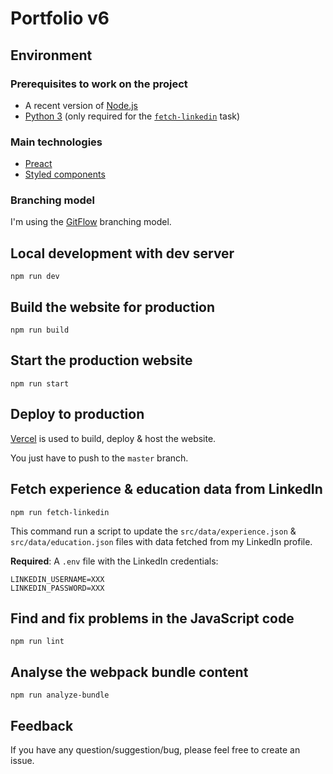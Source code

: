 # Portfolio v6

## Environment

### Prerequisites to work on the project

-   A recent version of [Node.js](https://nodejs.org/)
-   [Python 3](https://www.python.org) (only required for the [`fetch-linkedin`](#fetch-linkedin) task)

### Main technologies

-   [Preact](https://preactjs.com)
-   [Styled components](https://styled-components.com)

### Branching model

I'm using the [GitFlow](https://nvie.com/posts/a-successful-git-branching-model/) branching model.

## Local development with dev server

`npm run dev`

## Build the website for production

`npm run build`

## Start the production website

`npm run start`

## Deploy to production

[Vercel](https://vercel.com) is used to build, deploy & host the website.

You just have to push to the `master` branch.

## <a name="fetch-linkedin"></a>Fetch experience & education data from LinkedIn

`npm run fetch-linkedin`

This command run a script to update the `src/data/experience.json` & `src/data/education.json` files with data fetched from my LinkedIn profile.

**Required**: A `.env` file with the LinkedIn credentials:

```
LINKEDIN_USERNAME=XXX
LINKEDIN_PASSWORD=XXX
```

## Find and fix problems in the JavaScript code

`npm run lint`

## Analyse the webpack bundle content

`npm run analyze-bundle`

## Feedback

If you have any question/suggestion/bug, please feel free to create an issue.
